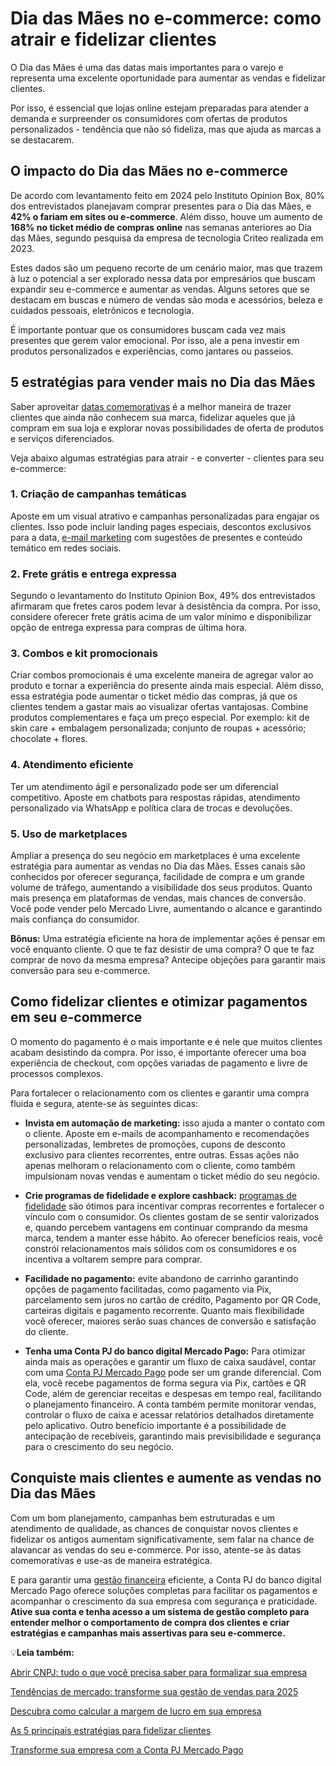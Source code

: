 # Dia das Mães no e-commerce: como atrair e fidelizar clientes

O Dia das Mães é uma das datas mais importantes para o varejo e representa uma excelente oportunidade para aumentar as vendas e fidelizar clientes.

Por isso, é essencial que lojas online estejam preparadas para atender a demanda e surpreender os consumidores com ofertas de produtos personalizados - tendência que não só fideliza, mas que ajuda as marcas a se destacarem.

## **O impacto do Dia das Mães no e-commerce**

De acordo com levantamento feito em 2024 pelo Instituto Opinion Box, 80% dos entrevistados planejavam comprar presentes para o Dia das Mães, e **42% o fariam em sites ou e-commerce**. Além disso, houve um aumento de **168% no ticket médio de compras online** nas semanas anteriores ao Dia das Mães, segundo pesquisa da empresa de tecnologia Criteo realizada em 2023.

Estes dados são um pequeno recorte de um cenário maior, mas que trazem à luz o potencial a ser explorado nessa data por empresários que buscam expandir seu e-commerce e aumentar as vendas. Alguns setores que se destacam em buscas e número de vendas são moda e acessórios, beleza e cuidados pessoais, eletrônicos e tecnologia.

É importante pontuar que os consumidores buscam cada vez mais presentes que gerem valor emocional. Por isso, ale a pena investir em produtos personalizados e experiências, como jantares ou passeios.

## **5 estratégias para vender mais no Dia das Mães**

Saber aproveitar [datas comemorativas](https://meubolso.mercadopago.com.br/datas-comemorativas) é a melhor maneira de trazer clientes que ainda não conhecem sua marca, fidelizar aqueles que já compram em sua loja e explorar novas possibilidades de oferta de produtos e serviços diferenciados.

Veja abaixo algumas estratégias para atrair - e converter - clientes para seu e-commerce:

### **1. Criação de campanhas temáticas**

Aposte em um visual atrativo e campanhas personalizadas para engajar os clientes. Isso pode incluir landing pages especiais, descontos exclusivos para a data, [e-mail marketing](https://meubolso.mercadopago.com.br/email-marketing-para-ecommerce) com sugestões de presentes e conteúdo temático em redes sociais.

### **2. Frete grátis e entrega expressa**

Segundo o levantamento do Instituto Opinion Box, 49% dos entrevistados afirmaram que fretes caros podem levar à desistência da compra. Por isso, considere oferecer frete grátis acima de um valor mínimo e disponibilizar opção de entrega expressa para compras de última hora.

### **3. Combos e kit promocionais**

Criar combos promocionais é uma excelente maneira de agregar valor ao produto e tornar a experiência do presente ainda mais especial. Além disso, essa estratégia pode aumentar o ticket médio das compras, já que os clientes tendem a gastar mais ao visualizar ofertas vantajosas. Combine produtos complementares e faça um preço especial. Por exemplo: kit de skin care + embalagem personalizada; conjunto de roupas + acessório; chocolate + flores.

### **4. Atendimento eficiente**

Ter um atendimento ágil e personalizado pode ser um diferencial competitivo. Aposte em chatbots para respostas rápidas, atendimento personalizado via WhatsApp e política clara de trocas e devoluções.

### **5. Uso de marketplaces**

Ampliar a presença do seu negócio em marketplaces é uma excelente estratégia para aumentar as vendas no Dia das Mães. Esses canais são conhecidos por oferecer segurança, facilidade de compra e um grande volume de tráfego, aumentando a visibilidade dos seus produtos. Quanto mais presença em plataformas de vendas, mais chances de conversão. Você pode vender pelo Mercado Livre, aumentando o alcance e garantindo mais confiança do consumidor.

**Bônus:** Uma estratégia eficiente na hora de implementar ações é pensar em você enquanto cliente. O que te faz desistir de uma compra? O que te faz comprar de novo da mesma empresa? Antecipe objeções para garantir mais conversão para seu e-commerce.

## **Como fidelizar clientes e otimizar pagamentos em seu e-commerce**

O momento do pagamento é o mais importante e é nele que muitos clientes acabam desistindo da compra. Por isso, é importante oferecer uma boa experiência de checkout, com opções variadas de pagamento e livre de processos complexos.

Para fortalecer o relacionamento com os clientes e garantir uma compra fluida e segura, atente-se às seguintes dicas:

- **Invista em automação de marketing:** isso ajuda a manter o contato com o cliente. Aposte em e-mails de acompanhamento e recomendações personalizadas, lembretes de promoções, cupons de desconto exclusivo para clientes recorrentes, entre outras. Essas ações não apenas melhoram o relacionamento com o cliente, como também impulsionam novas vendas e aumentam o ticket médio do seu negócio.

- **Crie programas de fidelidade e explore cashback:** [programas de fidelidade](https://meubolso.mercadopago.com.br/programa-de-fidelidade-dia-das-maes) são ótimos para incentivar compras recorrentes e fortalecer o vínculo com o consumidor. Os clientes gostam de se sentir valorizados e, quando percebem vantagens em continuar comprando da mesma marca, tendem a manter esse hábito. Ao oferecer benefícios reais, você constrói relacionamentos mais sólidos com os consumidores e os incentiva a voltarem sempre para comprar.

- **Facilidade no pagamento:** evite abandono de carrinho garantindo opções de pagamento facilitadas, como pagamento via Pix, parcelamento sem juros no cartão de crédito, Pagamento por QR Code, carteiras digitais e pagamento recorrente. Quanto mais flexibilidade você oferecer, maiores serão suas chances de conversão e satisfação do cliente.

- **Tenha uma Conta PJ do banco digital Mercado Pago:** Para otimizar ainda mais as operações e garantir um fluxo de caixa saudável, contar com uma [Conta PJ Mercado Pago](https://meubolso.mercadopago.com.br/conta-pj-mercado-pago-digital-gratuita-livre-burocracias) pode ser um grande diferencial. Com ela, você recebe pagamentos de forma segura via Pix, cartões e QR Code, além de gerenciar receitas e despesas em tempo real, facilitando o planejamento financeiro. A conta também permite monitorar vendas, controlar o fluxo de caixa e acessar relatórios detalhados diretamente pelo aplicativo. Outro benefício importante é a possibilidade de antecipação de recebíveis, garantindo mais previsibilidade e segurança para o crescimento do seu negócio.

## **Conquiste mais clientes e aumente as vendas no Dia das Mães**

Com um bom planejamento, campanhas bem estruturadas e um atendimento de qualidade, as chances de conquistar novos clientes e fidelizar os antigos aumentam significativamente, sem falar na chance de alavancar as vendas do seu e-commerce. Por isso, atente-se às datas comemorativas e use-as de maneira estratégica.

E para garantir uma [gestão financeira](https://meubolso.mercadopago.com.br/gestao-financeira-mercado-pago-ecommerce) eficiente, a Conta PJ do banco digital Mercado Pago oferece soluções completas para facilitar os pagamentos e acompanhar o crescimento da sua empresa com segurança e praticidade. **Ative sua conta e tenha acesso a um sistema de gestão completo para entender melhor o comportamento de compra dos clientes e criar estratégias e campanhas mais assertivas para seu e-commerce.**

💡**Leia também:**

[Abrir CNPJ: tudo o que você precisa saber para formalizar sua empresa](https://meubolso.mercadopago.com.br/como-abrir-cnpj-para-formalizar-sua-empresa)

[Tendências de mercado: transforme sua gestão de vendas para 2025](https://meubolso.mercadopago.com.br/tendencias-de-mercado-gestao-de-vendas)

[Descubra como calcular a margem de lucro em sua empresa](https://meubolso.mercadopago.com.br/como-calcular-a-margem-de-lucro-de-empresa)

[As 5 principais estratégias para fidelizar clientes](https://meubolso.mercadopago.com.br/estrategias-para-fidelizar-clientes)

[Transforme sua empresa com a Conta PJ Mercado Pago](https://meubolso.mercadopago.com.br/conta-pj-mercado-pago-solucao-para-sua-empresa)
